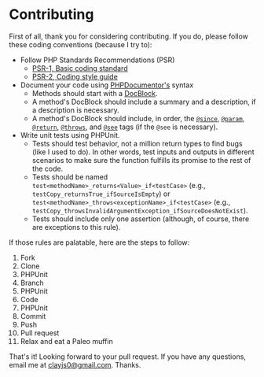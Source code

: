 # Contributing

First of all, thank you for considering contributing. If you do, please follow these coding conventions (because I try to):

* Follow PHP Standards Recommendations (PSR)
	* [PSR-1, Basic coding standard](http://www.php-fig.org/psr/psr-1/)
	* [PSR-2, Coding style guide](http://www.php-fig.org/psr/psr-2/)
* Document your code using [PHPDocumentor's](http://phpdoc.org) syntax
	* Methods should start with a [DocBlock](http://phpdoc.org/docs/latest/getting-started/your-first-set-of-documentation.html#writing-a-docblock).
	* A method's DocBlock should include a summary and a description, if a description is necessary.
	* A method's DocBlock should include, in order, the [`@since`](http://phpdoc.org/docs/latest/references/phpdoc/tags/since.html), [`@param`](http://phpdoc.org/docs/latest/references/phpdoc/tags/param.html), [`@return`](http://phpdoc.org/docs/latest/references/phpdoc/tags/return.html), [`@throws`](http://phpdoc.org/docs/latest/references/phpdoc/tags/throws.html), and [`@see`](http://phpdoc.org/docs/latest/references/phpdoc/tags/see.html) tags (if the `@see` is necessary).
* Write unit tests using PHPUnit.
	* Tests should test behavior, not a million return types to find bugs (like I used to do). In other words, test inputs and outputs in different scenarios to make sure the function fulfills its promise to the rest of the code.
	* Tests should be named `test<methodName>_returns<Value>_if<testCase>` (e.g., `testCopy_returnsTrue_ifSourceIsEmpty`) or `test<methodName>_throws<exceptionName>_if<testCase>` (e.g., `testCopy_throwsInvalidArgumentException_ifSourceDoesNotExist`).
	* Tests should include only one assertion (although, of course, there are exceptions to this rule).

If those rules are palatable, here are the steps to follow:

1. Fork
2. Clone
3. PHPUnit
4. Branch
5. PHPUnit
6. Code
7. PHPUnit
8. Commit
9. Push
10. Pull request
11. Relax and eat a Paleo muffin

That's it! Looking forward to your pull request. If you have any questions, email me at [clayjs0@gmail.com](mailto:clayjs0@gmail.com). Thanks.